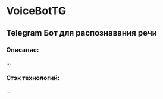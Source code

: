 # VoiceBotTG

## Telegram Бот для распознавания речи

### Описание:

...


### Стэк технологий:

...